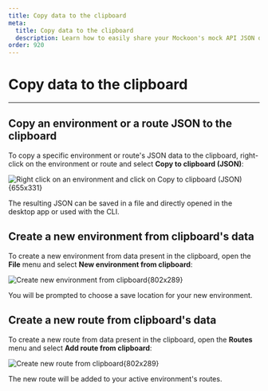 ```yaml
---
title: Copy data to the clipboard
meta:
  title: Copy data to the clipboard
  description: Learn how to easily share your Mockoon's mock API JSON definitions with your team by copying them to the clipboard and importing them in the application
order: 920
---
```


# Copy data to the clipboard

---

## Copy an environment or a route JSON to the clipboard

To copy a specific environment or route's JSON data to the clipboard, right-click on the environment or route and select **Copy to clipboard (JSON)**:

![Right click on an environment and click on Copy to clipboard (JSON){655x331}](docs-img:export-clipboard-env.png)

The resulting JSON can be saved in a file and directly opened in the desktop app or used with the CLI.

## Create a new environment from clipboard's data

To create a new environment from data present in the clipboard, open the **File** menu and select **New environment from clipboard**:

![Create new environment from clipboard{802x289}](/images/docs/shared/new-environment-from-clipboard.png)

You will be prompted to choose a save location for your new environment.

## Create a new route from clipboard's data

To create a new route from data present in the clipboard, open the **Routes** menu and select **Add route from clipboard**:

![Create new route from clipboard{802x289}](/images/docs/shared/new-environment-from-clipboard.png)

The new route will be added to your active environment's routes.
